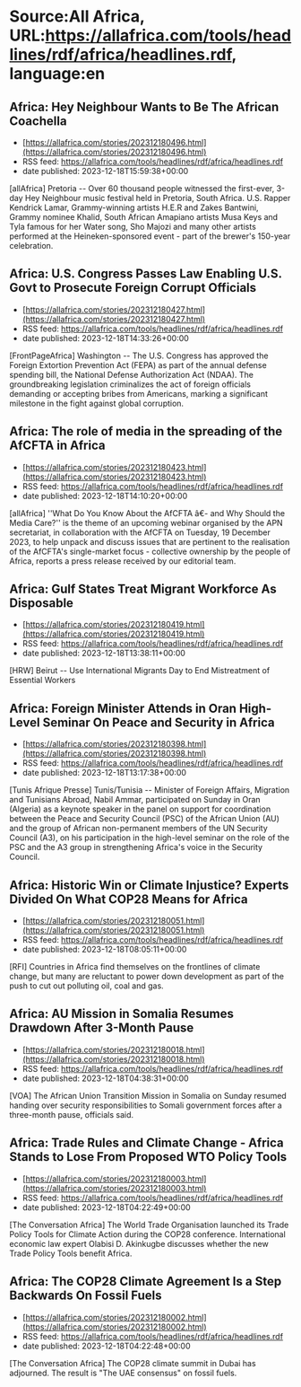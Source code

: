 # Source:All Africa, URL:https://allafrica.com/tools/headlines/rdf/africa/headlines.rdf, language:en

## Africa: Hey Neighbour Wants to Be The African Coachella
 - [https://allafrica.com/stories/202312180496.html](https://allafrica.com/stories/202312180496.html)
 - RSS feed: https://allafrica.com/tools/headlines/rdf/africa/headlines.rdf
 - date published: 2023-12-18T15:59:38+00:00

[allAfrica] Pretoria -- Over 60 thousand people witnessed the first-ever, 3-day Hey Neighbour music festival held in Pretoria, South Africa. U.S. Rapper Kendrick Lamar, Grammy-winning artists H.E.R and Zakes Bantwini, Grammy nominee Khalid, South African Amapiano artists Musa Keys and Tyla famous for her Water song, Sho Majozi and many other artists performed at the Heineken-sponsored event - part of the brewer's 150-year celebration.

## Africa: U.S. Congress Passes Law Enabling U.S. Govt to Prosecute Foreign Corrupt Officials
 - [https://allafrica.com/stories/202312180427.html](https://allafrica.com/stories/202312180427.html)
 - RSS feed: https://allafrica.com/tools/headlines/rdf/africa/headlines.rdf
 - date published: 2023-12-18T14:33:26+00:00

[FrontPageAfrica] Washington -- The U.S. Congress has approved the Foreign Extortion Prevention Act (FEPA) as part of the annual defense spending bill, the National Defense Authorization Act (NDAA). The groundbreaking legislation criminalizes the act of foreign officials demanding or accepting bribes from Americans, marking a significant milestone in the fight against global corruption.

## Africa: The role of media in the spreading of the AfCFTA in Africa
 - [https://allafrica.com/stories/202312180423.html](https://allafrica.com/stories/202312180423.html)
 - RSS feed: https://allafrica.com/tools/headlines/rdf/africa/headlines.rdf
 - date published: 2023-12-18T14:10:20+00:00

[allAfrica] ''What Do You Know About the AfCFTA &#xe2;&#x20ac;- and Why Should the Media Care?'' is the theme of an upcoming webinar organised by the APN secretariat, in collaboration with the AfCFTA on Tuesday, 19 December 2023, to help unpack and discuss issues that are pertinent to the realisation of the AfCFTA's single-market focus - collective ownership by the people of Africa, reports a press release received by our editorial team.

## Africa: Gulf States Treat Migrant Workforce As Disposable
 - [https://allafrica.com/stories/202312180419.html](https://allafrica.com/stories/202312180419.html)
 - RSS feed: https://allafrica.com/tools/headlines/rdf/africa/headlines.rdf
 - date published: 2023-12-18T13:38:11+00:00

[HRW] Beirut -- Use International Migrants Day to End Mistreatment of Essential Workers

## Africa: Foreign Minister Attends in Oran High-Level Seminar On Peace and Security in Africa
 - [https://allafrica.com/stories/202312180398.html](https://allafrica.com/stories/202312180398.html)
 - RSS feed: https://allafrica.com/tools/headlines/rdf/africa/headlines.rdf
 - date published: 2023-12-18T13:17:38+00:00

[Tunis Afrique Presse] Tunis/Tunisia -- Minister of Foreign Affairs, Migration and Tunisians Abroad, Nabil Ammar, participated on Sunday in Oran (Algeria) as a keynote speaker in the panel on support for coordination between the Peace and Security Council (PSC) of the African Union (AU) and the group of African non-permanent members of the UN Security Council (A3), on his participation in the high-level seminar on the role of the PSC and the A3 group in strengthening Africa's voice in the Security Council.

## Africa: Historic Win or Climate Injustice? Experts Divided On What COP28 Means for Africa
 - [https://allafrica.com/stories/202312180051.html](https://allafrica.com/stories/202312180051.html)
 - RSS feed: https://allafrica.com/tools/headlines/rdf/africa/headlines.rdf
 - date published: 2023-12-18T08:05:11+00:00

[RFI] Countries in Africa find themselves on the frontlines of climate change, but many are reluctant to power down development as part of the push to cut out polluting oil, coal and gas.

## Africa: AU Mission in Somalia Resumes Drawdown After 3-Month Pause
 - [https://allafrica.com/stories/202312180018.html](https://allafrica.com/stories/202312180018.html)
 - RSS feed: https://allafrica.com/tools/headlines/rdf/africa/headlines.rdf
 - date published: 2023-12-18T04:38:31+00:00

[VOA] The African Union Transition Mission in Somalia on Sunday resumed handing over security responsibilities to Somali government forces after a three-month pause, officials said.

## Africa: Trade Rules and Climate Change - Africa Stands to Lose From Proposed WTO Policy Tools
 - [https://allafrica.com/stories/202312180003.html](https://allafrica.com/stories/202312180003.html)
 - RSS feed: https://allafrica.com/tools/headlines/rdf/africa/headlines.rdf
 - date published: 2023-12-18T04:22:49+00:00

[The Conversation Africa] The World Trade Organisation launched its Trade Policy Tools for Climate Action during the COP28 conference. International economic law expert Olabisi D. Akinkugbe discusses whether the new Trade Policy Tools benefit Africa.

## Africa: The COP28 Climate Agreement Is a Step Backwards On Fossil Fuels
 - [https://allafrica.com/stories/202312180002.html](https://allafrica.com/stories/202312180002.html)
 - RSS feed: https://allafrica.com/tools/headlines/rdf/africa/headlines.rdf
 - date published: 2023-12-18T04:22:48+00:00

[The Conversation Africa] The COP28 climate summit in Dubai has adjourned. The result is "The UAE consensus" on fossil fuels.

